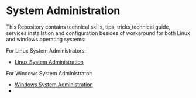 # System Administration 



This Repository contains  technical skills, tips, tricks,technical guide, services installation and configuration besides of workaround for both Linux and windows operating systems:

For Linux System Administrators:

* [Linux System Administration](./Linux/README.md)

For Windows System Administrator:

* [Windows System Administration](./Windows/README.md)
* 